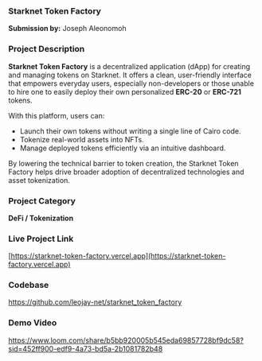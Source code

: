 ### **Starknet Token Factory**

**Submission by:** Joseph Aleonomoh


### **Project Description**

**Starknet Token Factory** is a decentralized application (dApp) for creating and managing tokens on Starknet. It offers a clean, user-friendly interface that empowers everyday users, especially non-developers or those unable to hire one to easily deploy their own personalized **ERC-20** or **ERC-721** tokens.

With this platform, users can:

* Launch their own tokens without writing a single line of Cairo code.
* Tokenize real-world assets into NFTs.
* Manage deployed tokens efficiently via an intuitive dashboard.

By lowering the technical barrier to token creation, the Starknet Token Factory helps drive broader adoption of decentralized technologies and asset tokenization.


### **Project Category**

**DeFi / Tokenization**


### **Live Project Link**

[https://starknet-token-factory.vercel.app](https://starknet-token-factory.vercel.app)


### **Codebase**
https://github.com/leojay-net/starknet_token_factory


### **Demo Video**
https://www.loom.com/share/b5bb920005b545eda69857728bf9dc58?sid=452ff900-edf9-4a73-bd5a-2b1081782b48

